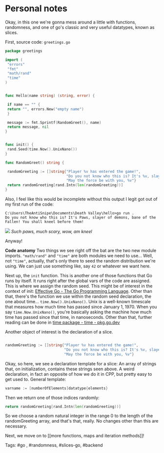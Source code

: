 # Personal notes

Okay, in this one we're gonna mess around a little with functions, randomness, and one of go's classic and very useful datatypes, known as slices.

First, source code:
`greetings.go`
```go
package greetings

import (
 "errors"
 "fmt"
 "math/rand"
 "time"
)


func Hello(name string) (string, error) {

 if name == "" {
 return "", errors.New("empty name")
 }

 message := fmt.Sprintf(RandomGreet(), name)
 return message, nil
}


func init() {
 rand.Seed(time.Now().UnixNano())
}

func RandomGreet() string {

 randomGreeting := []string{"Player %v has entered the game!", 
							"Do you not know who this is? It's %v, slayer of demons, bane of the Fallen! You shall kneel before them!", 
							"May the force be with you, %v"}
 return randomGreeting[rand.Intn(len(randomGreeting))]
}
```

Also, I feel like this would be incomplete without this output I legit got out of my first run of the code:

```
C:\Users\TheAntiSnipe\Documents\Death Valley\hello>go run . 
Do you not know who this is? It's Paws, slayer of demons, bane of the Fallen! You shall kneel before them!
```
![](https://static.boredpanda.com/blog/wp-content/uploads/2020/03/5e6782b89ee19_1nyn34drl0l31__700.jpg)
*Such paws, much scary, wow, am kneel*

Anyway!

**Code anatomy**
Two things we see right off the bat are the two new module imports. `"math/rand"` and `"time"` are both modules we need to use... Well, not `"time"`, actually, that's only there to seed the random distribution we're using. We can just use something like, say `42` or whatever we want here.

Next up, the `init` function. This is another one of those functions that Go runs by itself. It runs right after the global vars of the code are assigned. This is where we assign the random seed. This might be of interest in the context of init: [Effective Go - The Go Programming Language](https://go.dev/doc/effective_go#init).
Other than that, there's the function we use within the random seed declaration, the one about time... `time.Now().UnixNano()`. Unix is a well-known timescale that measures how much time has passed since January 1, 1970. When you say `time.Now.UnixNano()`, you're basically asking the machine how much time has passed since that time, in nanoseconds. Other than that, further reading can be done in [time package - time - pkg.go.dev](https://pkg.go.dev/time#Now)

Another object of interest is the declaration of a slice.

```go

randomGreeting := []string{"Player %v has entered the game!", 
						   "Do you not know who this is? It's %v, slayer of demons, bane of the Fallen! You shall kneel before them!", 
						   "May the force be with you, %v"}
```
Okay, so here, we see a declaration template for a slice: An array of strings that, on initialization, contains these strings seen above. A weird declaration, in fact an opposite of how we do it in CPP, but pretty easy to get used to. General template:
```go
varname := [numberOfElements]datatype{elements} 
```

Then we return one of those indices randomly:

```go
return randomGreeting[rand.Intn(len(randomGreeting))]
```
So we choose a random natural integer in the range 0 to the length of the randomGreeting array, and that's that, really. No changes other than this are necessary.

Next, we move on to [[more functions, maps and iteration methods]]!

Tags: #go , #randomness, #slices-go, #backend 
